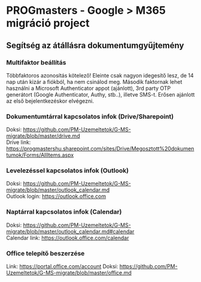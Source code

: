 # PROGmasters - Google > M365 migráció project
## Segítség az átállásra dokumentumgyűjtemény

### Multifaktor beállítás
Többfaktoros azonosítás kötelező! Eleinte csak nagyon idegesítő lesz, de 14 nap után kizár a fiókból, ha nem csinálod meg. Második faktornak lehet használni a Microsoft Authenticator appot (ajánlott), 3rd party OTP generátort (Google Authenticator, Authy, stb..), illetve SMS-t. Erősen ajánlott az első bejelentkezéskor elvégezni.  

### Dokumentumtárral kapcsolatos infok (Drive/Sharepoint)
Doksi: https://github.com/PM-Uzemeltetok/G-MS-migrate/blob/master/drive.md  
Drive link: https://progmastershu.sharepoint.com/sites/Drive/Megosztott%20dokumentumok/Forms/AllItems.aspx

### Levelezéssel kapcsolatos infok (Outlook)
Doksi: https://github.com/PM-Uzemeltetok/G-MS-migrate/blob/master/outlook_calendar.md  
Outlook login: https://outlook.office.com

### Naptárral kapcsolatos infok (Calendar)
Doksi: https://github.com/PM-Uzemeltetok/G-MS-migrate/blob/master/outlook_calendar.md#calendar  
Calendar link: https://outlook.office.com/calendar

### Office telepítő beszerzése
Link: https://portal.office.com/account
Doksi: https://github.com/PM-Uzemeltetok/G-MS-migrate/blob/master/office.md
